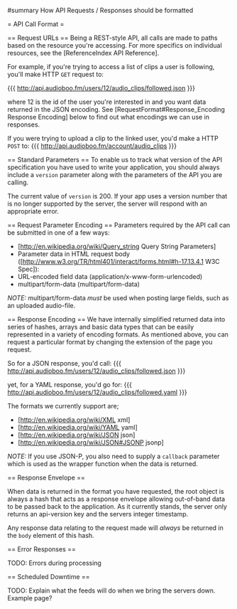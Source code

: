 #summary How API Requests / Responses should be formatted

= API Call Format =

== Request URLs ==
Being a REST-style API, all calls are made to paths based on the resource you're accessing. For more specifics on individual resources, see the [ReferenceIndex API Reference].

For example, if you're trying to access a list of clips a user is following, you'll make HTTP `GET` request to:

{{{
http://api.audioboo.fm/users/12/audio_clips/followed.json
}}}

where 12 is the id of the user you're interested in and you want data returned in the JSON encoding. See [RequestFormat#Response_Encoding Response Encoding] below to find out what encodings we can use in responses.

If you were trying to upload a clip to the linked user, you'd make a HTTP `POST` to:
{{{
http://api.audioboo.fm/account/audio_clips
}}}

== Standard Parameters ==
To enable us to track what version of the API specification you have used to write your application, you should always include a `version` parameter along with the parameters of the API you are calling.

The current value of `version` is 200. If your app uses a version number that is no longer supported by the server, the server will respond with an appropriate error.

== Request Parameter Encoding == 
Parameters required by the API call can be submitted in one of a few ways:

 * [http://en.wikipedia.org/wiki/Query_string Query String Parameters]
 * Parameter data in HTML request body ([http://www.w3.org/TR/html401/interact/forms.html#h-17.13.4.1 W3C Spec]):
  * URL-encoded field data (application/x-www-form-urlencoded)
  * multipart/form-data (multipart/form-data)

 _NOTE:_ multipart/form-data _must_ be used when posting large fields, such as an uploaded audio-file.

== Response Encoding == 
We have internally simplified returned data into series of hashes, arrays and basic data types that can be easily represented in a variety of encoding formats. As mentioned above, you can request a particular format by changing the extension of the page you request. 

So for a JSON response, you'd call:
{{{
http://api.audioboo.fm/users/12/audio_clips/followed.json
}}}

yet, for a YAML response, you'd go for:
{{{
http://api.audioboo.fm/users/12/audio_clips/followed.yaml
}}}


The formats we currently support are;
 * [http://en.wikipedia.org/wiki/XML xml]
 * [http://en.wikipedia.org/wiki/YAML yaml]
 * [http://en.wikipedia.org/wiki/JSON json]
 * [http://en.wikipedia.org/wiki/JSON#JSONP jsonp]

 _NOTE:_ If you use JSON-P, you also need to supply a `callback` parameter which is used as the wrapper function when the data is returned.

== Response Envelope == 

When data is returned in the format you have requested, the root object is always a hash that acts as a response envelope allowing out-of-band data to be passed back to the application. As it currently stands, the server only returns an api-version key and the servers integer timestamp.

Any response data relating to the request made will _always_ be returned in the `body` element of this hash.

== Error Responses == 

TODO: Errors during processing

== Scheduled Downtime ==

TODO: Explain what the feeds will do when we bring the servers down. Example page?